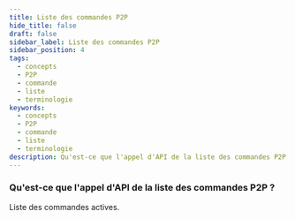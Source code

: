 ```yaml
---
title: Liste des commandes P2P
hide_title: false
draft: false
sidebar_label: Liste des commandes P2P
sidebar_position: 4
tags:
  - concepts
  - P2P
  - commande
  - liste
  - terminologie
keywords:
  - concepts
  - P2P
  - commande
  - liste
  - terminologie
description: Qu'est-ce que l'appel d'API de la liste des commandes P2P ?
---
```


### Qu'est-ce que l'appel d'API de la liste des commandes P2P ?

Liste des commandes actives.
